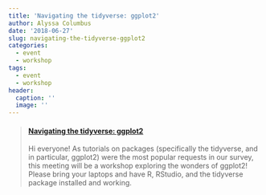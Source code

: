 ```yaml
---
title: 'Navigating the tidyverse: ggplot2'
author: Alyssa Columbus
date: '2018-06-27'
slug: navigating-the-tidyverse-ggplot2
categories:
  - event
  - workshop
tags:
  - event
  - workshop
header:
  caption: ''
  image: ''
---
```


<blockquote class="embedly-card"><h4><a href="https://www.meetup.com/rladies-irvine/events/251111860/">Navigating the tidyverse: ggplot2</a></h4><p>Hi everyone! As tutorials on packages (specifically the tidyverse, and in particular, ggplot2) were the most popular requests in our survey, this meeting will be a workshop exploring the wonders of ggplot2! Please bring your laptops and have R, RStudio, and the tidyverse package installed and working.</p></blockquote>
<script async src="//cdn.embedly.com/widgets/platform.js" charset="UTF-8"></script>